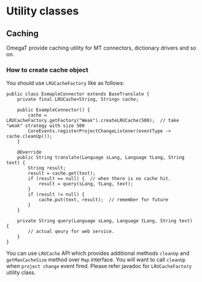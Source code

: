 # Utility classes

## Caching 

OmegaT provide caching utility for MT connectors, dictionary drivers and so on.

### How to create cache object

You should use `LRUCacheFactory` like as follows:

    public class ExmapleConnector extends BaseTranslate {
        private final LRUCache<String, String> cache;

        public ExampleConnector() {
            cache = LRUCacheFactory.getFactory("Weak").createLRUCache(500);  // take "weak" strategy with size 500
            CoreEvents.registerProjectChangeListener(eventType -> cache.cleanUp());
        }

        @Override
        public String translate(Language sLang, Language tLang, String text) {
            String result;
            result = cache.get(text);
            if (result == null) {  // when there is no cache hit.
                result = query(sLang, tLang, text);
            }
            if (result != null) {
                cache.put(text, result);  // remember for future
            }
        }

        private String query(Language sLang, Language tLang, String text) {
            // actual qeury for web service.
        }
    }

You can use `LRUCache` API which provides additional methods `cleanUp` and `getMaxCacheSize` method
over `Map` interface.  You will want to call `cleanUp` when `project change` event fired.
Please refer javadoc for `LRUCacheFactory` utility class.
